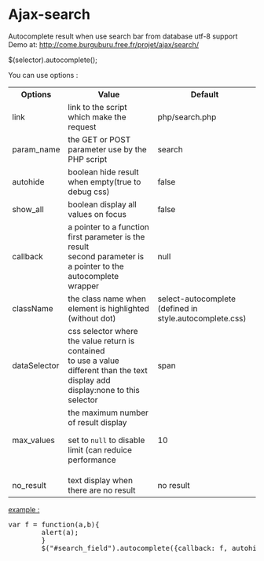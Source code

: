 Ajax-search
===========

Autocomplete result when use search bar from database utf-8 support 
Demo at: http://come.burguburu.free.fr/projet/ajax/search/

$(selector).autocomplete();

You can use options :

<table>
<tr><th>Options </th><th>Value</th><th>Default</th></tr>
<tr><td> link </td><td>link to the script<br/>which make the request </td><td>php/search.php</td></tr>
<tr><td>param_name</td><td> the GET or POST parameter use by the PHP script</td><td>search</td></tr>
<tr><td>autohide</td><td>boolean hide result when empty(true to debug css)</td><td> false</td></tr>
<tr><td>show_all</td><td>boolean display all values on focus </td><td>false</td></tr>
<tr><td>callback</td><td>a pointer to a function<br/>first parameter is the result<br/>second parameter is a pointer to the  autocomplete wrapper</td><td>null</td></tr>
<tr><td>className</td><td>the class name when element is highlighted (without dot)</td><td> select-autocomplete <br/>(defined in style.autocomplete.css)</td></tr>
<tr><td>dataSelector</td><td>css selector where the value return is contained<br/>to use a value different than the text display add display:none to this selector <td>span</td></tr>
<tr><td>max_values</td><td>the maximum number of result display<p>set to <code>null</code> to disable limit (can reduice performance</td><td>10</td></tr>
<tr><td>no_result</td><td>text display when there are no result</td><td>no result</td></tr>
</table>

<u>example : </u>
<pre>
var f = function(a,b){
		alert(a);
		}
		$("#search_field").autocomplete({callback: f, autohide: true, className: "perso"});
		</pre>
